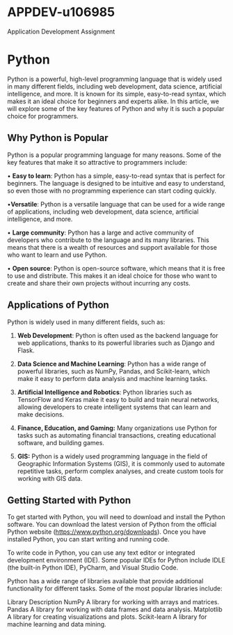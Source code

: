 # APPDEV-u106985
Application Development Assignment

<h1>Python</h1>

Python is a powerful, high-level programming language that is widely used in many different fields,
including web development, data science, artificial intelligence, and more. It is known for its simple,
easy-to-read syntax, which makes it an ideal choice for beginners and experts alike. In this article,
we will explore some of the key features of Python and why it is such a popular choice for
programmers.

<h2>Why Python is Popular</h2>

Python is a popular programming language for many reasons. Some of the key features that make
it so attractive to programmers include:

• **Easy to learn**: Python has a simple, easy-to-read syntax that is perfect for beginners. The language is designed to be intuitive and easy to understand, so even those with no programming experience can start coding quickly.

•**Versatile**: Python is a versatile language that can be used for a wide range of applications,
including web development, data science, artificial intelligence, and more.

• **Large community**: Python has a large and active community of developers who contribute to
the language and its many libraries. This means that there is a wealth of resources and support
available for those who want to learn and use Python.

• **Open source**: Python is open-source software, which means that it is free to use and
distribute. This makes it an ideal choice for those who want to create and share their own
projects without incurring any costs.

<h2>Applications of Python</h2>

Python is widely used in many different fields, such as:

1. **Web Development**: Python is often used as the backend language for web applications,
thanks to its powerful libraries such as Django and Flask.

2. **Data Science and Machine Learning**: Python has a wide range of powerful libraries, such as
NumPy, Pandas, and Scikit-learn, which make it easy to perform data analysis and machine
learning tasks.

3. **Artificial Intelligence and Robotics**: Python libraries such as TensorFlow and Keras make it
easy to build and train neural networks, allowing developers to create intelligent systems that
can learn and make decisions.

4. **Finance, Education, and Gaming:** Many organizations use Python for tasks such as
automating financial transactions, creating educational software, and building games.

5. **GIS:** Python is a widely used programming language in the field of Geographic Information
Systems (GIS), it is commonly used to automate repetitive tasks, perform complex analyses,
and create custom tools for working with GIS data.

<h2>Getting Started with Python</h2>

To get started with Python, you will need to download and install the Python software. You can
download the latest version of Python from the official Python website (https://www.python.org/downloads). Once you have
installed Python, you can start writing and running code.

To write code in Python, you can use any text editor or integrated development environment (IDE). Some popular IDEs for Python
include IDLE (the built-in Python IDE), PyCharm, and Visual Studio Code.

Python has a wide range of libraries available that provide additional functionality for different tasks. Some of the most popular libraries include:

Library Description
NumPy A library for working with arrays and matrices.
Pandas A library for working with data frames and data analysis.
Matplotlib A library for creating visualizations and plots.
Scikit-learn A library for machine learning and data mining.

